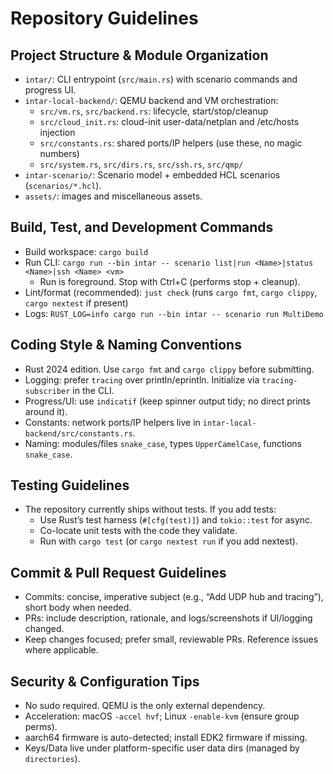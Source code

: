 # Repository Guidelines

## Project Structure & Module Organization
- `intar/`: CLI entrypoint (`src/main.rs`) with scenario commands and progress UI.
- `intar-local-backend/`: QEMU backend and VM orchestration:
  - `src/vm.rs`, `src/backend.rs`: lifecycle, start/stop/cleanup
  - `src/cloud_init.rs`: cloud-init user-data/netplan and /etc/hosts injection
  - `src/constants.rs`: shared ports/IP helpers (use these, no magic numbers)
  - `src/system.rs`, `src/dirs.rs`, `src/ssh.rs`, `src/qmp/`
- `intar-scenario/`: Scenario model + embedded HCL scenarios (`scenarios/*.hcl`).
- `assets/`: images and miscellaneous assets.

## Build, Test, and Development Commands
- Build workspace: `cargo build`
- Run CLI: `cargo run --bin intar -- scenario list|run <Name>|status <Name>|ssh <Name> <vm>`
  - Run is foreground. Stop with Ctrl+C (performs stop + cleanup).
- Lint/format (recommended): `just check` (runs `cargo fmt`, `cargo clippy`, `cargo nextest` if present)
- Logs: `RUST_LOG=info cargo run --bin intar -- scenario run MultiDemo`

## Coding Style & Naming Conventions
- Rust 2024 edition. Use `cargo fmt` and `cargo clippy` before submitting.
- Logging: prefer `tracing` over println/eprintln. Initialize via `tracing-subscriber` in the CLI.
- Progress/UI: use `indicatif` (keep spinner output tidy; no direct prints around it).
- Constants: network ports/IP helpers live in `intar-local-backend/src/constants.rs`.
- Naming: modules/files `snake_case`, types `UpperCamelCase`, functions `snake_case`.

## Testing Guidelines
- The repository currently ships without tests. If you add tests:
  - Use Rust’s test harness (`#[cfg(test)]`) and `tokio::test` for async.
  - Co-locate unit tests with the code they validate.
  - Run with `cargo test` (or `cargo nextest run` if you add nextest).

## Commit & Pull Request Guidelines
- Commits: concise, imperative subject (e.g., “Add UDP hub and tracing”), short body when needed.
- PRs: include description, rationale, and logs/screenshots if UI/logging changed.
- Keep changes focused; prefer small, reviewable PRs. Reference issues where applicable.

## Security & Configuration Tips
- No sudo required. QEMU is the only external dependency.
- Acceleration: macOS `-accel hvf`; Linux `-enable-kvm` (ensure group perms).
- aarch64 firmware is auto-detected; install EDK2 firmware if missing.
- Keys/Data live under platform-specific user data dirs (managed by `directories`).
